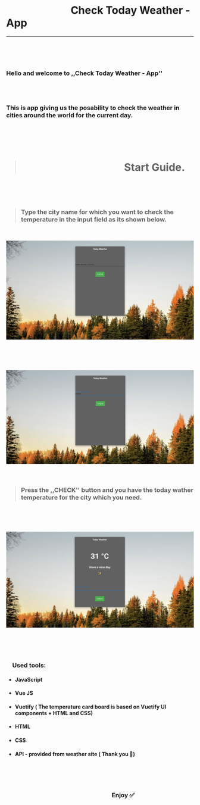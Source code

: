 # &emsp; &emsp; &emsp; &emsp; &emsp; Check Today Weather - App

---

<br>
<br>
<br>

### Hello and welcome to ,,Check Today Weather - App''

 <br>
 <br>

### This is app giving us the posability to check the weather in cities around the world for the current day.

###

<br>
<br>
<br>

> # &emsp; &emsp; &emsp; &emsp; &emsp; &emsp; &emsp; &emsp; Start Guide.

<br>
<br>
<br>
 
 > ### Type the city name for which you want to check the temperature in the input field as its shown below.

<br>

![Image](./src/assets/pic.jpg)

<br>
<br>
<br>

![Image](./src/assets/pic1.jpg)
<br>
<br>
<br>

> ### Press the ,,CHECK'' button and you have the today wather temperature for the city which you need.

<br>
<br>
<br>

![Image](./src/assets/temperatureCheck.png)

<br>
<br>
<br>

### &emsp;Used tools:

- #### JavaScript

- #### Vue JS

- #### Vuetify ( The temperature card board is based on Vuetify UI components + HTML and CSS)

- #### HTML

- #### CSS

- #### API - provided from weather site ( Thank you 🙂)

<br>
<br>
<br>

### &emsp; &emsp; &emsp; &emsp; &emsp; &emsp; &emsp; &emsp; &emsp; &emsp; &emsp; &emsp; &emsp; &emsp; Enjoy ✅
